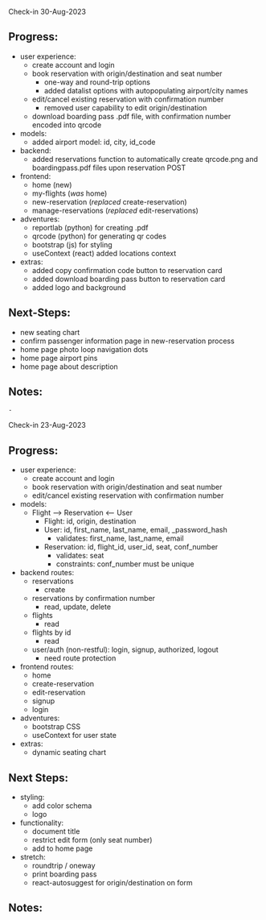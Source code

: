 Check-in 30-Aug-2023
## Progress:
- user experience:
    - create account and login
    - book reservation with origin/destination and seat number
        - one-way and round-trip options
        - added datalist options with autopopulating airport/city names
    - edit/cancel existing reservation with confirmation number
        - removed user capability to edit origin/destination
    - download boarding pass .pdf file, with confirmation number encoded into qrcode
- models:
    - added airport model: id, city, id_code
- backend:
    - added reservations function to automatically create qrcode.png and boardingpass.pdf files upon reservation POST
- frontend:
    - home (new)
    - my-flights (_was_ home)
    - new-reservation (_replaced_ create-reservation)
    - manage-reservations (_replaced_ edit-reservations)
- adventures:
    - reportlab (python) for creating .pdf
    - qrcode (python) for generating qr codes
    - bootstrap (js) for styling
    - useContext (react) added locations context 
- extras:
    - added copy confirmation code button to reservation card
    - added download boarding pass button to reservation card
    - added logo and background

## Next-Steps:
- new seating chart
- confirm passenger information page in new-reservation process
- home page photo loop navigation dots
- home page airport pins
- home page about description

## Notes:
    -

Check-in 23-Aug-2023 
## Progress:
- user experience:
    - create account and login
    - book reservation with origin/destination and seat number
    - edit/cancel existing reservation with confirmation number
- models: 
    - Flight --> Reservation <-- User
        - Flight: id, origin, destination
        - User: id, first_name, last_name, email, _password_hash
            - validates: first_name, last_name, email
        - Reservation: id, flight_id, user_id, seat, conf_number
            - validates: seat
            - constraints: conf_number must be unique
- backend routes:
    - reservations 
        - create
    - reservations by confirmation number 
        - read, update, delete
    - flights 
        - read
    - flights by id 
        - read
    - user/auth (non-restful): login, signup, authorized, logout
        - need route protection
- frontend routes:
    - home
    - create-reservation
    - edit-reservation
    - signup
    - login
- adventures: 
    - bootstrap CSS
    - useContext for user state
- extras:
    - dynamic seating chart

## Next Steps:
- styling:
    - add color schema
    - logo
- functionality:
    - document title
    - restrict edit form (only seat number)
    - add to home page
- stretch:
    - roundtrip / oneway
    - print boarding pass
    - react-autosuggest for origin/destination on form

## Notes:


